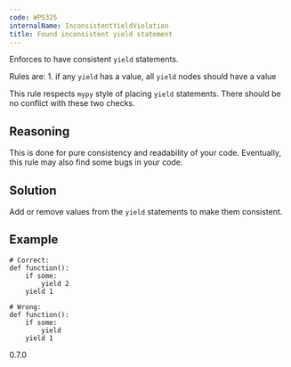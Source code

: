 ```yaml
---
code: WPS325
internalName: InconsistentYieldViolation
title: Found inconsistent yield statement
---
```


Enforces to have consistent `yield` statements.

Rules are: 1. if any `yield` has a value, all `yield` nodes should have
a value

This rule respects `mypy` style of placing `yield` statements. There
should be no conflict with these two checks.

## Reasoning
This is done for pure consistency and readability of your code.
Eventually, this rule may also find some bugs in your code.

## Solution
Add or remove values from the `yield` statements to make them
consistent.

## Example

    # Correct:
    def function():
        if some:
            yield 2
        yield 1
    
    # Wrong:
    def function():
        if some:
            yield
        yield 1

<div class="versionadded">

0.7.0

</div>